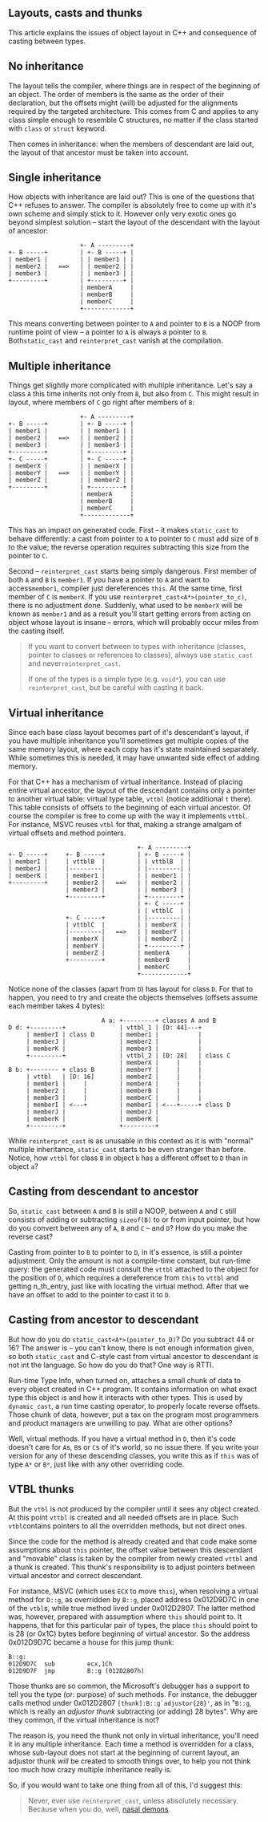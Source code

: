 ## Layouts, casts and thunks

This article explains the issues of object layout in C++ and consequence of casting between types.

## No inheritance

The layout tells the compiler, where things are in respect of the beginning of an object. The order of members is the same as the order of their declaration, but the offsets might (will) be adjusted for the alignments required by the targeted architecture. This comes from C and applies to any class simple enough to resemble C structures, no matter if the class started with `class` or `struct` keyword.

Then comes in inheritance: when the members of descendant are laid out, the layout of that ancestor must be taken into account.

## Single inheritance

How objects with inheritance are laid out? This is one of the questions that C++ refuses to answer. The compiler is absolutely free to come up with it's own scheme and simply stick to it. However only very exotic ones go beyond simplest solution &ndash; start the layout of the descendant with the layout of ancestor:

```
                    +- A ---------+
+- B -----+         | +- B -----+ |
| member1 |         | | member1 | |
| member2 |   ==>   | | member2 | |
| member3 |         | | member3 | |
+---------+         | +---------+ |
                    | memberA     |
                    | memberB     |
                    | memberC     |
                    +-------------+
```

This means converting between pointer to `A` and pointer to `B` is a NOOP from runtime point of view &ndash; a pointer to `A` is always a pointer to `B`. Both`static_cast` and `reinterpret_cast` vanish at the compilation.

## Multiple inheritance

Things get slightly more complicated with multiple inheritance. Let's say a class `A` this time inherits not only from `B`, but also from `C`. This might result in layout, where members of `C` go right after members of `B`:

```
                    +- A ---------+
+- B -----+         | +- B -----+ |
| member1 |         | | member1 | |
| member2 |   ==>   | | member2 | |
| member3 |         | | member3 | |
+---------+         | +---------+ |
+- C -----+         | +- C -----+ |
| memberX |         | | memberX | |
| memberY |   ==>   | | memberY | |
| memberZ |         | | memberZ | |
+---------+         | +---------+ |
                    | memberA     |
                    | memberB     |
                    | memberC     |
                    +-------------+
```

This has an impact on generated code. First &ndash; it makes `static_cast` to behave differently: a cast from pointer to `A` to pointer to `C` must add size of `B` to the value; the reverse operation requires subtracting this size from the pointer to `C`.

Second &ndash; `reinterpret_cast` starts being simply dangerous. First member of both `A` and `B` is `member1`. If you have a pointer to `A` and want to access`member1`, compiler just dereferences `this`. At the same time, first member of `C` is `memberX`. If you use `reinterpret_cast<A*>(pointer_to_c)`, there is no adjustment done. Suddenly, what used to be `memberX` will be known as `member1` and as a result you'll start getting errors from acting on object whose layout is insane &ndash; errors, which will probably occur miles from the casting itself.

> If you want to convert between to types with inheritance (classes, pointer to classes or references to classes), always use `static_cast` and never`reinterpret_cast`.
> 
> If one of the types is a simple type (e.g. `void*`), you can use `reinterpret_cast`, but be careful with casting it back.

## Virtual inheritance

Since each base class layout becomes part of it's descendant's layout, if you have multiple inheritance you'll sometimes get multiple copies of the same memory layout, where each copy has it's state maintained separately. While sometimes this is needed, it may have unwanted side effect of adding memory.

For that C++ has a mechanism of virtual inheritance. Instead of placing entire virtual ancestor, the layout of the descendant contains only a pointer to another virtual table: virtual type table, `vttbl` (notice additional `t` there). This table consists of offsets to the beginning of each virtual ancestor. Of course the compiler is free to come up with the way it implements `vttbl`. For instance, MSVC reuses `vtbl` for that, making a strange amalgam of virtual offsets and method pointers.

```
                                    +- A ---------+
+- D -----+     +- B -----+         | +- B -----+ |
| memberI |     | vttblB  |         | | vttblB  | |
| memberJ |     |---------|         | |---------| |
| memberK |     | member1 |         | | member1 | |
+---------+     | member2 |   ==>   | | member2 | |
                | member3 |         | | member3 | |
                +---------+         | +---------+ |
                                    | +- C -----+ |
                                    | | vttblC  | |
                +- C -----+         | |---------| |
                | vttblC  |         | | memberX | |
                |---------|   ==>   | | memberY | |
                | memberX |         | | memberZ | |
                | memberY |         | +---------+ |
                | memberZ |         | memberA     |
                +---------+         | memberB     |
                                    | memberC     |
                                    +-------------+
```

Notice none of the classes (apart from `D`) has layout for class `D`. For that to happen, you need to try and create the objects themselves (offsets assume each member takes 4 bytes):

```
                          A a: +---------+ classes A and B
D d: +---------+               | vttbl_1 | [D: 44]---+
     | memberI | class D       | member1 |           |
     | memberJ |               | member2 |           |
     | memberK |               | member3 |           |
     +---------+               | vttbl_2 | [D: 28]   | class C
                               | memberX |     |     |
B b: +-------- + class B       | memberY |     |     |
     | vttbl   | [D: 16]       | memberZ |     |     |
     | member1 |     |         | memberA |     |     |
     | member2 |     |         | memberB |     |     |
     | member3 |     |         | memberC |     |     |
     | memberI | <---+         | memberI | <---+-----+ class D
     | memberJ |               | memberJ | 
     | memberK |               | memberK | 
     +---------+               +---------+
```

While `reinterpret_cast` is as unusable in this context as it is with &quot;normal&quot; multiple inheritance, `static_cast` starts to be even stranger than before. Notice, how `vttbl` for class `B` in object `b` has a different offset to `D` than in object `a`?

## Casting from descendant to ancestor

So, `static_cast` between `A` and `B` is still a NOOP, between `A` and `C` still consists of adding or subtracting `sizeof(B)` to or from input pointer, but how do you convert between any of `A`, `B` and `C` &ndash; and `D`? How do you make the reverse cast?

Casting from pointer to `B` to pointer to `D`, in it's essence, is still a pointer adjustment. Only the amount is not a compile-time constant, but run-time query: the generated code must consult the `vttbl` attached to the object for the position of `D`, which requires a dereference from `this` to `vttbl` and getting n_th_entry, just like with locating the virtual method. After that we have an offset to add to the pointer to cast it to `D`.

## Casting from ancestor to descendant

But how do you do `static_cast<A*>(pointer_to_D)`? Do you subtract 44 or 16? The answer is &ndash; you can't know, there is not enough information given, so both `static_cast` and C-style cast from virtual ancestor to descendant is not int the language. So how do you do that? One way is RTTI.

Run-time Type Info, when turned on, attaches a small chunk of data to every object created in C++ program. It contains information on what exact type this object is and how it interacts with other types. This is used by `dynamic_cast`, a run time casting operator, to properly locate reverse offsets. Those chunk of data, however, put a tax on the program most programmers and product managers are unwilling to pay. What are other options?

Well, virtual methods. If you have a virtual method in `D`, then it's code doesn't care for `A`s, `B`s or `C`s of it's world, so no issue there. If you write your version for any of these descending classes, you write this as if `this` was of type `A*` or `B*`, just like with any other overriding code.

## VTBL thunks

But the `vtbl` is not produced by the compiler until it sees any object created. At this point `vttbl` is created and all needed offsets are in place. Such `vtbl`contains pointers to all the overridden methods, but not direct ones.

Since the code for the method is already created and that code make some assumptions about `this` pointer, the offset value between this descendant and &quot;movable&quot; class is taken by the compiler from newly created `vttbl` and a thunk is created. This thunk's responsibility is to adjust pointers between virtual ancestor and correct descendant.

For instance, MSVC (which uses `ECX` to move `this`), when resolving a virtual method for `D::g`, as overridden by `B::g`, placed address 0x012D9D7C in one of the `vtbl`s, while true method lived under 0x012D2807. The latter method was, however, prepared with assumption where `this` should point to. It happens, that for this particular pair of types, the place `this` should point to is 28 (or 0x1C) bytes before beginning of virtual ancestor. So the address 0x012D9D7C became a house for this jump thunk:

```
B::g:
012D9D7C  sub         ecx,1Ch
012D9D7F  jmp         B::g (012D2807h)
```

Those thunks are so common, the Microsoft's debugger has a support to tell you the type (or: purpose) of such methods. For instance, the debugger calls method under  0x012D2807 ``[thunk]:B::g`adjustor{28}'``, as in &quot;`B::g`, which is really an _adjustor thunk_ subtracting (or adding) 28 bytes&quot;. Why are they common, if the virtual inheritance is not?

The reason is, you need the thunk not only in virtual inheritance, you'll need it in any multiple inheritance. Each time a method is overridden for a class, whose sub-layout does not start at the beginning of current layout, an adjustor thunk _will_ be created to smooth things over, to help you not think too much how crazy multiple inheritance really is.

So, if you would want to take one thing from all of this, I'd suggest this:

> Never, ever use `reinterpret_cast`, unless absolutely necessary. Because when you do, well, <a href="http://www.catb.org/jargon/html/N/nasal-demons.html">nasal demons</a>.
